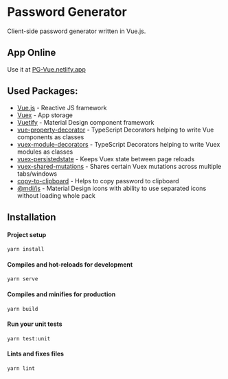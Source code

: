 # Password Generator

Client-side password generator written in Vue.js.

## App Online

Use it at [PG-Vue.netlify.app](https://pg-vue.netlify.app/)

## Used Packages:

* [Vue.js](https://vuejs.org/) - Reactive JS framework
* [Vuex](https://vuex.vuejs.org/) - App storage
* [Vuetify](https://vuetifyjs.com/en/) - Material Design component framework
* [vue-property-decorator](https://github.com/kaorun343/vue-property-decorator) - TypeScript Decorators helping to write Vue components as classes
* [vuex-module-decorators](https://championswimmer.in/vuex-module-decorators/) - TypeScript Decorators helping to write Vuex modules as classes
* [vuex-persistedstate](https://github.com/robinvdvleuten/vuex-persistedstate) - Keeps Vuex state between page reloads
* [vuex-shared-mutations](https://github.com/xanf/vuex-shared-mutations) - Shares certain Vuex mutations across multiple tabs/windows
* [copy-to-clipboard](https://github.com/sudodoki/copy-to-clipboard) - Helps to copy password to clipboard
* [@mdi/js](https://github.com/Templarian/MaterialDesign-JS) - Material Design icons with ability to use separated icons without loading whole pack

## Installation

#### Project setup
```
yarn install
```

#### Compiles and hot-reloads for development
```
yarn serve
```

#### Compiles and minifies for production
```
yarn build
```

#### Run your unit tests
```
yarn test:unit
```

#### Lints and fixes files
```
yarn lint
```
